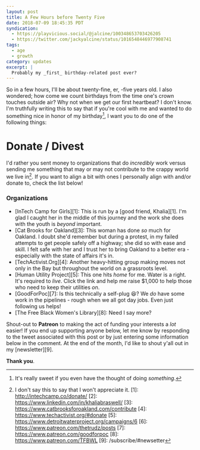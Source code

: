 ```yaml
---
layout: post
title: A Few Hours before Twenty Five
date: 2018-07-09 18:45:35 PDT
syndication:
  - https://playvicious.social/@jalcine/100348653703426205
  - https://twitter.com/jackyalcine/status/1016548446977908741
tags:
  - age
  - growth
category: updates
excerpt: |
  Probably my _first_ birthday-related post ever?
---
```


So in a few hours, I'll be about twenty-fine, er, -five years old. I also 
wondered; how come we count birthdays from the time one's crown touches
outside air? Why not when we get our first heartbeat? I don't know. I'm
truthfully writing this to say that if you're cool with me and wanted to
do something nice in honor of my birthday[^1], I want you to do one of the
following things:

# Donate / Divest

I'd rather you sent money to organizations that do _incredibly_ work versus
sending me something that may or may not contribute to the crappy world we
live in[^2]. If you want to align a bit with ones I personally align with and/or
donate to, check the list below!

### Organizations

 * [InTech Camp for Girls][1]: This is run by a [good friend, Khalia][1]. I'm 
   glad I caught her in the middle of this journey and the work she does
   with the youth is _beyond_ important.
 * [Cat Brooks for Oakland][3]: This woman has done _so_ much for Oakland.
   I doubt she'd remember but during a protest, in my failed attempts to get
   people safely off a highway; she did so with ease and skill. I felt safe 
   with her and I trust her to bring Oakland to a better era - especially
   with the state of affairs it's in.
 * [TechActivist.Org][4]: Another heavy-hitting group making moves not only
   in the Bay but throughout the world on a grassroots level.
 * [Human Utility Project][5]: This one hits _home_ for me. Water is
   a right. It's required to _live_. Click the link and help me raise
   $1,000 to help those who need to keep their utilities _on_.
 * [GoodForPoc][7]: Is this technically a self-plug :laughing:? We _do_
   have some work in the pipelines - rough when we all got day jobs.
   Even just following us helps!
 * [The Free Black Women's Library][8]: Need I say more?

Shout-out to **Patreon** to making the act of funding your interests
a _lot_ easier! If you end up supporting anyone below, let me know by
responding to the tweet associated with this post or by just entering
some information below in the comment. At the end of the month, I'd like
to shout y'all out in my [newsletter][9].

**Thank you**.


[^1]: It's really sweet if you even have the thought of doing _something_.
[^2]: I don't say this to say that I won't appreciate it.
[1]: http://intechcamp.co/donate/
[2]: https://www.linkedin.com/in/khaliabraswell/
[3]: https://www.catbrooksforoakland.com/contribute
[4]: https://www.techactivist.org/#donate
[5]: https://www.detroitwaterproject.org/campaigns/6
[6]: https://www.patreon.com/thetrudz/posts
[7]: https://www.patreon.com/goodforpoc
[8]: https://www.patreon.com/TFBWL
[9]: /subscribe/#newsetter
